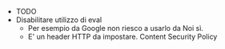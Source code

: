 * TODO
* Disabilitare utilizzo di eval
  * Per esempio da Google non riesco a usarlo da Noi sì.
  * E' un header HTTP da impostare. Content Security Policy